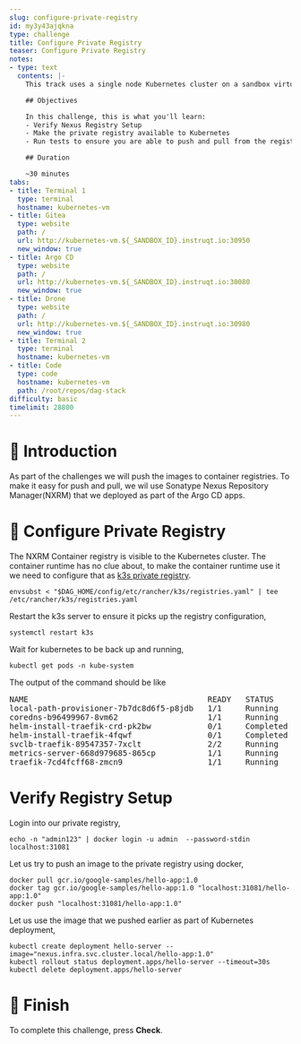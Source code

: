 ```yaml
---
slug: configure-private-registry
id: my3y43ajqkna
type: challenge
title: Configure Private Registry
teaser: Configure Private Registry
notes:
- type: text
  contents: |-
    This track uses a single node Kubernetes cluster on a sandbox virtual machine.

    ## Objectives

    In this challenge, this is what you'll learn:
    - Verify Nexus Registry Setup
    - Make the private registry available to Kubernetes
    - Run tests to ensure you are able to push and pull from the registry

    ## Duration

    ~30 minutes
tabs:
- title: Terminal 1
  type: terminal
  hostname: kubernetes-vm
- title: Gitea
  type: website
  path: /
  url: http://kubernetes-vm.${_SANDBOX_ID}.instruqt.io:30950
  new_window: true
- title: Argo CD
  type: website
  path: /
  url: http://kubernetes-vm.${_SANDBOX_ID}.instruqt.io:30080
  new_window: true
- title: Drone
  type: website
  path: /
  url: http://kubernetes-vm.${_SANDBOX_ID}.instruqt.io:30980
  new_window: true
- title: Terminal 2
  type: terminal
  hostname: kubernetes-vm
- title: Code
  type: code
  hostname: kubernetes-vm
  path: /root/repos/dag-stack
difficulty: basic
timelimit: 28800
---
```


🚀 Introduction
===============

As part of the challenges we will push the  images to container registries. To make it easy for push and pull, we wil use Sonatype Nexus Repository Manager(NXRM) that we deployed as part of the Argo CD apps.

🫙 Configure Private Registry
=============================

The NXRM Container registry is visible to the Kubernetes cluster. The container runtime has no clue about, to make the container runtime use it we need to configure that as  [k3s private registry](https://rancher.com/docs/k3s/latest/en/installation/private-registry/).

```shell
envsubst < "$DAG_HOME/config/etc/rancher/k3s/registries.yaml" | tee /etc/rancher/k3s/registries.yaml
```

Restart the k3s server to ensure it picks up the registry configuration,

```shell
systemctl restart k3s
```

Wait for kubernetes to be back up and running,

```shell
kubectl get pods -n kube-system
```

The output of the command should be like

<pre>NAME                                      READY   STATUS      RESTARTS   AGE
local-path-provisioner-7b7dc8d6f5-p8jdb   1/1     Running     0          75m
coredns-b96499967-8vm62                   1/1     Running     0          75m
helm-install-traefik-crd-pk2bw            0/1     Completed   0          75m
helm-install-traefik-4fqwf                0/1     Completed   1          75m
svclb-traefik-89547357-7xclt              2/2     Running     0          75m
metrics-server-668d979685-865cp           1/1     Running     0          75m
traefik-7cd4fcff68-zmcn9                  1/1     Running     0          75m
</pre>

Verify Registry Setup
=====================

Login into our private registry,

```shell
echo -n "admin123" | docker login -u admin  --password-stdin localhost:31081
```

Let us try to push an image to the private registry using docker,

```shell
docker pull gcr.io/google-samples/hello-app:1.0
docker tag gcr.io/google-samples/hello-app:1.0 "localhost:31081/hello-app:1.0"
docker push "localhost:31081/hello-app:1.0"
```

Let us use the image that we pushed earlier as part of Kubernetes deployment,

```shell
kubectl create deployment hello-server --image="nexus.infra.svc.cluster.local/hello-app:1.0"
kubectl rollout status deployment.apps/hello-server --timeout=30s
kubectl delete deployment.apps/hello-server
```

🏁 Finish
=========

To complete this challenge, press **Check**.
